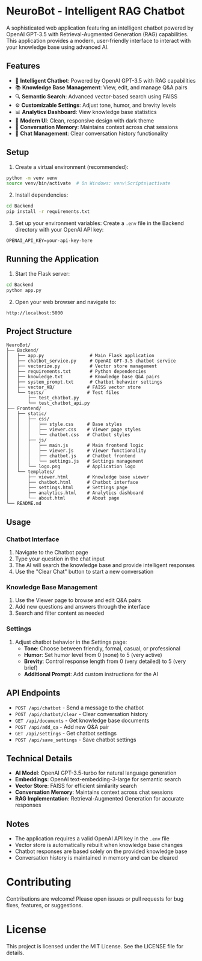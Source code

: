 # NeuroBot - Intelligent RAG Chatbot

A sophisticated web application featuring an intelligent chatbot powered by OpenAI GPT-3.5 with Retrieval-Augmented Generation (RAG) capabilities. This application provides a modern, user-friendly interface to interact with your knowledge base using advanced AI.

## Features

- 🤖 **Intelligent Chatbot**: Powered by OpenAI GPT-3.5 with RAG capabilities
- 📚 **Knowledge Base Management**: View, edit, and manage Q&A pairs
- 🔍 **Semantic Search**: Advanced vector-based search using FAISS
- ⚙️ **Customizable Settings**: Adjust tone, humor, and brevity levels
- 📊 **Analytics Dashboard**: View knowledge base statistics
- 🎨 **Modern UI**: Clean, responsive design with dark theme
- 🔄 **Conversation Memory**: Maintains context across chat sessions
- 🧹 **Chat Management**: Clear conversation history functionality

## Setup

1. Create a virtual environment (recommended):
```bash
python -m venv venv
source venv/bin/activate  # On Windows: venv\Scripts\activate
```

2. Install dependencies:
```bash
cd Backend
pip install -r requirements.txt
```

3. Set up your environment variables:
Create a `.env` file in the Backend directory with your OpenAI API key:
```
OPENAI_API_KEY=your-api-key-here
```

## Running the Application

1. Start the Flask server:
```bash
cd Backend
python app.py
```

2. Open your web browser and navigate to:
```
http://localhost:5000
```

## Project Structure

```
NeuroBot/
├── Backend/
│   ├── app.py                 # Main Flask application
│   ├── chatbot_service.py     # OpenAI GPT-3.5 chatbot service
│   ├── vectorize.py           # Vector store management
│   ├── requirements.txt       # Python dependencies
│   ├── knowledge.txt          # Knowledge base Q&A pairs
│   ├── system_prompt.txt      # Chatbot behavior settings
│   ├── vector_KB/            # FAISS vector store
│   └── tests/                # Test files
│       ├── test_chatbot.py
│       └── test_chatbot_api.py
├── Frontend/
│   ├── static/
│   │   ├── css/
│   │   │   ├── style.css     # Base styles
│   │   │   ├── viewer.css    # Viewer page styles
│   │   │   └── chatbot.css   # Chatbot styles
│   │   ├── js/
│   │   │   ├── main.js       # Main frontend logic
│   │   │   ├── viewer.js     # Viewer functionality
│   │   │   ├── chatbot.js    # Chatbot frontend
│   │   │   └── settings.js   # Settings management
│   │   └── logo.png          # Application logo
│   └── templates/
│       ├── viewer.html       # Knowledge base viewer
│       ├── chatbot.html      # Chatbot interface
│       ├── settings.html     # Settings page
│       ├── analytics.html    # Analytics dashboard
│       └── about.html        # About page
└── README.md
```

## Usage

### Chatbot Interface
1. Navigate to the Chatbot page
2. Type your question in the chat input
3. The AI will search the knowledge base and provide intelligent responses
4. Use the "Clear Chat" button to start a new conversation

### Knowledge Base Management
1. Use the Viewer page to browse and edit Q&A pairs
2. Add new questions and answers through the interface
3. Search and filter content as needed

### Settings
1. Adjust chatbot behavior in the Settings page:
   - **Tone**: Choose between friendly, formal, casual, or professional
   - **Humor**: Set humor level from 0 (none) to 5 (very active)
   - **Brevity**: Control response length from 0 (very detailed) to 5 (very brief)
   - **Additional Prompt**: Add custom instructions for the AI

## API Endpoints

- `POST /api/chatbot` - Send a message to the chatbot
- `POST /api/chatbot/clear` - Clear conversation history
- `GET /api/documents` - Get knowledge base documents
- `POST /api/add_qa` - Add new Q&A pair
- `GET /api/settings` - Get chatbot settings
- `POST /api/save_settings` - Save chatbot settings

## Technical Details

- **AI Model**: OpenAI GPT-3.5-turbo for natural language generation
- **Embeddings**: OpenAI text-embedding-3-large for semantic search
- **Vector Store**: FAISS for efficient similarity search
- **Conversation Memory**: Maintains context across chat sessions
- **RAG Implementation**: Retrieval-Augmented Generation for accurate responses

## Notes

- The application requires a valid OpenAI API key in the `.env` file
- Vector store is automatically rebuilt when knowledge base changes
- Chatbot responses are based solely on the provided knowledge base
- Conversation history is maintained in memory and can be cleared 

# Contributing

Contributions are welcome! Please open issues or pull requests for bug fixes, features, or suggestions.

# License

This project is licensed under the MIT License. See the LICENSE file for details. 